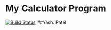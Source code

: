 # My Calculator Program
[![Build Status](https://app.travis-ci.com/yash3012/UnitTestCalculator.svg?branch=main)](https://app.travis-ci.com/yash3012/UnitTestCalculator)
##Yash. Patel